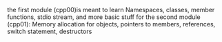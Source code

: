 the first module (cpp00)is meant to learn Namespaces, classes, member functions, stdio stream, and more basic stuff
for the second module (cpp01): Memory allocation for objects, pointers to members, references, switch statement, destructors
